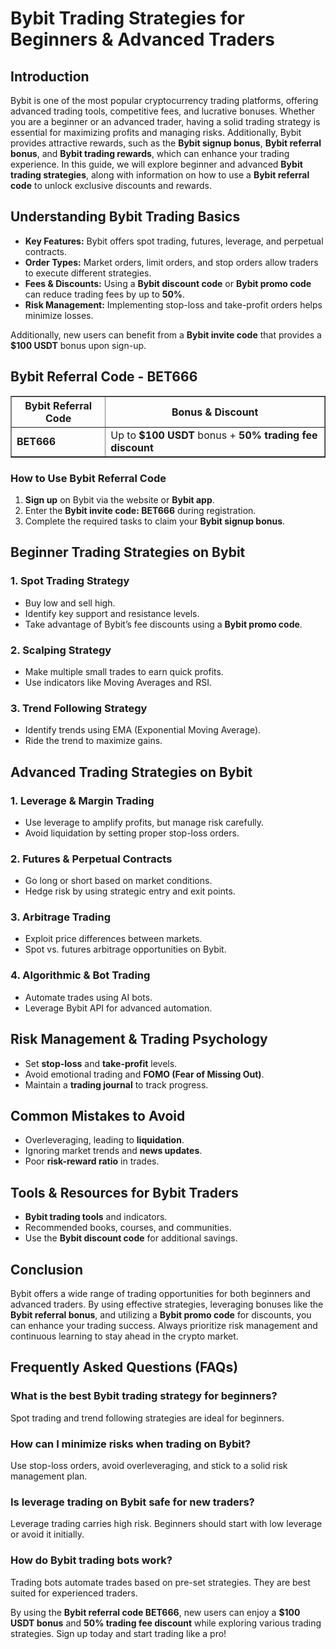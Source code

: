 <h1> Bybit Trading Strategies for Beginners & Advanced Traders</h1>
<h2>Introduction</h2>
<p>Bybit is one of the most popular cryptocurrency trading platforms, offering advanced trading tools, competitive fees, and lucrative bonuses. Whether you are a beginner or an advanced trader, having a solid trading strategy is essential for maximizing profits and managing risks. Additionally, Bybit provides attractive rewards, such as the <strong>Bybit signup bonus</strong>, <strong>Bybit referral bonus</strong>, and <strong>Bybit trading rewards</strong>, which can enhance your trading experience. In this guide, we will explore beginner and advanced <strong>Bybit trading strategies</strong>, along with information on how to use a <strong>Bybit referral code</strong> to unlock exclusive discounts and rewards.</p>

<h2>Understanding Bybit Trading Basics</h2>
<ul>
    <li><strong>Key Features:</strong> Bybit offers spot trading, futures, leverage, and perpetual contracts.</li>
    <li><strong>Order Types:</strong> Market orders, limit orders, and stop orders allow traders to execute different strategies.</li>
    <li><strong>Fees & Discounts:</strong> Using a <strong>Bybit discount code</strong> or <strong>Bybit promo code</strong> can reduce trading fees by up to <strong>50%</strong>.</li>
    <li><strong>Risk Management:</strong> Implementing stop-loss and take-profit orders helps minimize losses.</li>
</ul>
<p>Additionally, new users can benefit from a <strong>Bybit invite code</strong> that provides a <strong>$100 USDT</strong> bonus upon sign-up.</p>

<h2>Bybit Referral Code - BET666</h2>
<table border="1">
    <tr>
        <th>Bybit Referral Code</th>
        <th>Bonus & Discount</th>
    </tr>
    <tr>
        <td><strong>BET666</strong></td>
        <td>Up to <strong>$100 USDT</strong> bonus + <strong>50% trading fee discount</strong></td>
    </tr>
</table>

<h3>How to Use Bybit Referral Code</h3>
<ol>
    <li><strong>Sign up</strong> on Bybit via the website or <strong>Bybit app</strong>.</li>
    <li>Enter the <strong>Bybit invite code: BET666</strong> during registration.</li>
    <li>Complete the required tasks to claim your <strong>Bybit signup bonus</strong>.</li>
</ol>

<h2>Beginner Trading Strategies on Bybit</h2>
<h3>1. Spot Trading Strategy</h3>
<ul>
    <li>Buy low and sell high.</li>
    <li>Identify key support and resistance levels.</li>
    <li>Take advantage of Bybit’s fee discounts using a <strong>Bybit promo code</strong>.</li>
</ul>

<h3>2. Scalping Strategy</h3>
<ul>
    <li>Make multiple small trades to earn quick profits.</li>
    <li>Use indicators like Moving Averages and RSI.</li>
</ul>

<h3>3. Trend Following Strategy</h3>
<ul>
    <li>Identify trends using EMA (Exponential Moving Average).</li>
    <li>Ride the trend to maximize gains.</li>
</ul>

<h2>Advanced Trading Strategies on Bybit</h2>
<h3>1. Leverage & Margin Trading</h3>
<ul>
    <li>Use leverage to amplify profits, but manage risk carefully.</li>
    <li>Avoid liquidation by setting proper stop-loss orders.</li>
</ul>

<h3>2. Futures & Perpetual Contracts</h3>
<ul>
    <li>Go long or short based on market conditions.</li>
    <li>Hedge risk by using strategic entry and exit points.</li>
</ul>

<h3>3. Arbitrage Trading</h3>
<ul>
    <li>Exploit price differences between markets.</li>
    <li>Spot vs. futures arbitrage opportunities on Bybit.</li>
</ul>

<h3>4. Algorithmic & Bot Trading</h3>
<ul>
    <li>Automate trades using AI bots.</li>
    <li>Leverage Bybit API for advanced automation.</li>
</ul>

<h2>Risk Management & Trading Psychology</h2>
<ul>
    <li>Set <strong>stop-loss</strong> and <strong>take-profit</strong> levels.</li>
    <li>Avoid emotional trading and <strong>FOMO (Fear of Missing Out)</strong>.</li>
    <li>Maintain a <strong>trading journal</strong> to track progress.</li>
</ul>

<h2>Common Mistakes to Avoid</h2>
<ul>
    <li>Overleveraging, leading to <strong>liquidation</strong>.</li>
    <li>Ignoring market trends and <strong>news updates</strong>.</li>
    <li>Poor <strong>risk-reward ratio</strong> in trades.</li>
</ul>

<h2>Tools & Resources for Bybit Traders</h2>
<ul>
    <li><strong>Bybit trading tools</strong> and indicators.</li>
    <li>Recommended books, courses, and communities.</li>
    <li>Use the <strong>Bybit discount code</strong> for additional savings.</li>
</ul>

<h2>Conclusion</h2>
<p>Bybit offers a wide range of trading opportunities for both beginners and advanced traders. By using effective strategies, leveraging bonuses like the <strong>Bybit referral bonus</strong>, and utilizing a <strong>Bybit promo code</strong> for discounts, you can enhance your trading success. Always prioritize risk management and continuous learning to stay ahead in the crypto market.</p>

<h2>Frequently Asked Questions (FAQs)</h2>
<h3>What is the best Bybit trading strategy for beginners?</h3>
<p>Spot trading and trend following strategies are ideal for beginners.</p>

<h3>How can I minimize risks when trading on Bybit?</h3>
<p>Use stop-loss orders, avoid overleveraging, and stick to a solid risk management plan.</p>

<h3>Is leverage trading on Bybit safe for new traders?</h3>
<p>Leverage trading carries high risk. Beginners should start with low leverage or avoid it initially.</p>

<h3>How do Bybit trading bots work?</h3>
<p>Trading bots automate trades based on pre-set strategies. They are best suited for experienced traders.</p>

<p>By using the <strong>Bybit referral code BET666</strong>, new users can enjoy a <strong>$100 USDT bonus</strong> and <strong>50% trading fee discount</strong> while exploring various trading strategies. Sign up today and start trading like a pro!</p>
